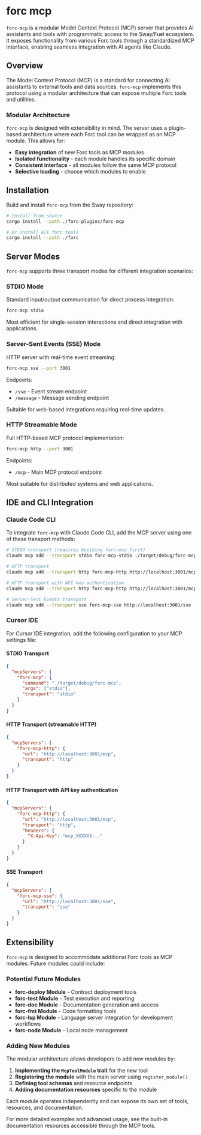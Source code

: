 # forc mcp

`forc-mcp` is a modular Model Context Protocol (MCP) server that provides AI assistants and tools with programmatic access to the Sway/Fuel ecosystem.  
It exposes functionality from various Forc tools through a standardized MCP interface, enabling seamless integration with AI agents like Claude.

## Overview

The Model Context Protocol (MCP) is a standard for connecting AI assistants to external tools and data sources. `forc-mcp` implements this protocol using a modular architecture that can expose multiple Forc tools and utilities.

### Modular Architecture

`forc-mcp` is designed with extensibility in mind. The server uses a plugin-based architecture where each Forc tool can be wrapped as an MCP module. This allows for:

- **Easy integration** of new Forc tools as MCP modules
- **Isolated functionality** - each module handles its specific domain
- **Consistent interface** - all modules follow the same MCP protocol
- **Selective loading** - choose which modules to enable

## Installation

Build and install `forc-mcp` from the Sway repository:

```bash
# Install from source
cargo install --path ./forc-plugins/forc-mcp

# Or install all forc tools
cargo install --path ./forc
```

## Server Modes

`forc-mcp` supports three transport modes for different integration scenarios:

### STDIO Mode

Standard input/output communication for direct process integration:

```bash
forc-mcp stdio
```

Most efficient for single-session interactions and direct integration with applications.

### Server-Sent Events (SSE) Mode

HTTP server with real-time event streaming:

```bash
forc-mcp sse --port 3001
```

Endpoints:

- `/sse` - Event stream endpoint
- `/message` - Message sending endpoint

Suitable for web-based integrations requiring real-time updates.

### HTTP Streamable Mode

Full HTTP-based MCP protocol implementation:

```bash
forc-mcp http --port 3001
```

Endpoints:

- `/mcp` - Main MCP protocol endpoint

Most suitable for distributed systems and web applications.

## IDE and CLI Integration

### Claude Code CLI

To integrate `forc-mcp` with Claude Code CLI, add the MCP server using one of these transport methods:

```bash
# STDIO transport (requires building forc-mcp first)
claude mcp add --transport stdio forc-mcp-stdio ./target/debug/forc-mcp stdio

# HTTP transport
claude mcp add --transport http forc-mcp-http http://localhost:3001/mcp

# HTTP transport with API key authentication
claude mcp add --transport http forc-mcp-http http://localhost:3001/mcp -H "X-Api-Key: mcp_XXXXXX..."

# Server-Sent Events transport
claude mcp add --transport sse forc-mcp-sse http://localhost:3001/sse
```

### Cursor IDE

For Cursor IDE integration, add the following configuration to your MCP settings file:

#### STDIO Transport

```json
{
  "mcpServers": {
    "forc-mcp": {
      "command": "./target/debug/forc-mcp",
      "args": ["stdio"],
      "transport": "stdio"
    }
  }
}
```

#### HTTP Transport (streamable HTTP)

```json
{
  "mcpServers": {
    "forc-mcp-http": {
      "url": "http://localhost:3001/mcp",
      "transport": "http"
    }
  }
}
```

#### HTTP Transport with API key authentication

```json
{
  "mcpServers": {
    "forc-mcp-http": {
      "url": "http://localhost:3001/mcp",
      "transport": "http",
      "headers": {
        "X-Api-Key": "mcp_XXXXXX..."
      }
    }
  }
}
```

#### SSE Transport

```json
{
  "mcpServers": {
    "forc-mcp-sse": {
      "url": "http://localhost:3001/sse",
      "transport": "sse"
    }
  }
}
```

## Extensibility

`forc-mcp` is designed to accommodate additional Forc tools as MCP modules. Future modules could include:

### Potential Future Modules

- **forc-deploy Module** - Contract deployment tools
- **forc-test Module** - Test execution and reporting
- **forc-doc Module** - Documentation generation and access
- **forc-fmt Module** - Code formatting tools
- **forc-lsp Module** - Language server integration for development workflows
- **forc-node Module** - Local node management

### Adding New Modules

The modular architecture allows developers to add new modules by:

1. **Implementing the `McpToolModule` trait** for the new tool
2. **Registering the module** with the main server using `register_module()`
3. **Defining tool schemas** and resource endpoints
4. **Adding documentation resources** specific to the module

Each module operates independently and can expose its own set of tools, resources, and documentation.

For more detailed examples and advanced usage, see the built-in documentation resources accessible through the MCP tools.
